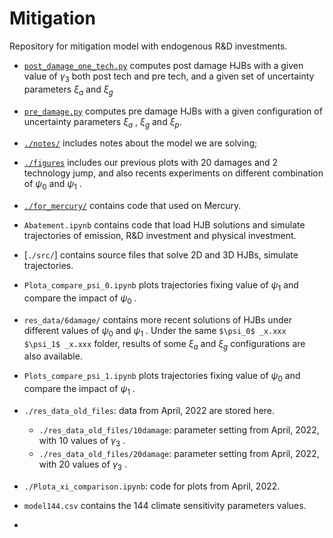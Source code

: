 # Mitigation
Repository for mitigation model with endogenous R&amp;D investments.

- [`post_damage_one_tech.py`](./post_damage_one_tech.py) computes post damage HJBs with a given value of 
$\gamma_3$
both post tech and pre tech, and a given set of uncertainty parameters 
$\xi_a$
and
$\xi_g$
- [`pre_damage.py`](./pre_damage.py) computes pre damage HJBs with a given configuration of uncertainty parameters
$\xi_a$
,
$\xi_g$
and
$\xi_p$.

- [`./notes/`](./notes/) includes notes about the model we are solving;
- [`./figures`](./figures/) includes our previous plots with 20 damages and 2 technology jump, and also recents experiments on different combination of 
$\psi_0$
and
$\psi_1$
.
- [`./for_mercury/`](./mercury/) contains code that used on Mercury.
- `Abatement.ipynb` contains code that load HJB solutions and simulate trajectories of emission, R&D investment and physical investment.
- [`./src/`] contains source files that solve 2D and 3D HJBs, simulate trajectories.
- `Plota_compare_psi_0.ipynb` plots trajectories fixing value of
$\psi_1$
and compare the impact of
$\psi_0$
.
- `res_data/6damage/` contains more recent solutions of HJBs under different values of 
$\psi_0$
and
$\psi_1$
. Under the same `
$\psi_0$
_x.xxx
$\psi_1$
_x.xxx
`
folder, results of some 
$\xi_a$
and
$\xi_g$
configurations are also available.
- `Plots_compare_psi_1.ipynb` plots trajectories fixing value of 
$\psi_0$ 
and compare the impact of 
$\psi_1$
.
- `./res_data_old_files`: data from April, 2022 are stored here.
	- `./res_data_old_files/10damage`: parameter setting from April, 2022, with 10 values of 
$\gamma_3$
.
	- `./res_data_old_files/20damage`: parameter setting from April, 2022, with 20 values of
$\gamma_3$
.
- `./Plota_xi_comparison.ipynb`: code for plots from April, 2022.
- `model144.csv` contains the 144 climate sensitivity parameters values.
- 
